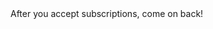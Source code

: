 <head>

  
<script src="https://cdn.onesignal.com/sdks/OneSignalSDK.js" async=""></script>
<script>
  window.OneSignal = window.OneSignal || [];
  OneSignal.push(function() {
    OneSignal.init({
      appId: "5b5be79a-c8b9-4458-8ea6-ad1170a06e1e",
    });
  });
</script>
  
</head>
<body>
  After you accept subscriptions, come on back!</body>

